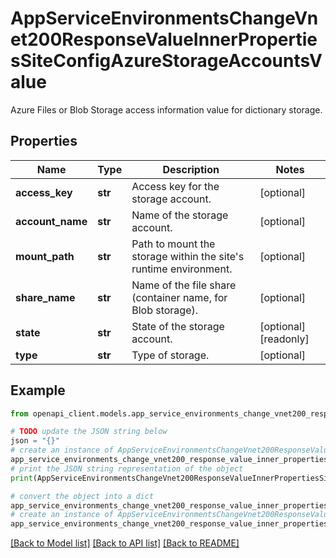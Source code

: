 # AppServiceEnvironmentsChangeVnet200ResponseValueInnerPropertiesSiteConfigAzureStorageAccountsValue

Azure Files or Blob Storage access information value for dictionary storage.

## Properties

Name | Type | Description | Notes
------------ | ------------- | ------------- | -------------
**access_key** | **str** | Access key for the storage account. | [optional] 
**account_name** | **str** | Name of the storage account. | [optional] 
**mount_path** | **str** | Path to mount the storage within the site&#39;s runtime environment. | [optional] 
**share_name** | **str** | Name of the file share (container name, for Blob storage). | [optional] 
**state** | **str** | State of the storage account. | [optional] [readonly] 
**type** | **str** | Type of storage. | [optional] 

## Example

```python
from openapi_client.models.app_service_environments_change_vnet200_response_value_inner_properties_site_config_azure_storage_accounts_value import AppServiceEnvironmentsChangeVnet200ResponseValueInnerPropertiesSiteConfigAzureStorageAccountsValue

# TODO update the JSON string below
json = "{}"
# create an instance of AppServiceEnvironmentsChangeVnet200ResponseValueInnerPropertiesSiteConfigAzureStorageAccountsValue from a JSON string
app_service_environments_change_vnet200_response_value_inner_properties_site_config_azure_storage_accounts_value_instance = AppServiceEnvironmentsChangeVnet200ResponseValueInnerPropertiesSiteConfigAzureStorageAccountsValue.from_json(json)
# print the JSON string representation of the object
print(AppServiceEnvironmentsChangeVnet200ResponseValueInnerPropertiesSiteConfigAzureStorageAccountsValue.to_json())

# convert the object into a dict
app_service_environments_change_vnet200_response_value_inner_properties_site_config_azure_storage_accounts_value_dict = app_service_environments_change_vnet200_response_value_inner_properties_site_config_azure_storage_accounts_value_instance.to_dict()
# create an instance of AppServiceEnvironmentsChangeVnet200ResponseValueInnerPropertiesSiteConfigAzureStorageAccountsValue from a dict
app_service_environments_change_vnet200_response_value_inner_properties_site_config_azure_storage_accounts_value_from_dict = AppServiceEnvironmentsChangeVnet200ResponseValueInnerPropertiesSiteConfigAzureStorageAccountsValue.from_dict(app_service_environments_change_vnet200_response_value_inner_properties_site_config_azure_storage_accounts_value_dict)
```
[[Back to Model list]](../README.md#documentation-for-models) [[Back to API list]](../README.md#documentation-for-api-endpoints) [[Back to README]](../README.md)


